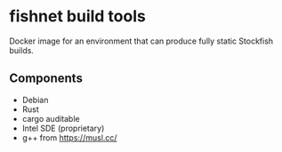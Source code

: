 fishnet build tools
===================

Docker image for an environment that can produce fully static Stockfish builds.

Components
----------

* Debian
* Rust
* cargo auditable
* Intel SDE (proprietary)
* g++ from https://musl.cc/
